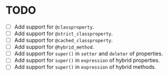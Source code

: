 # TODO

- [ ] Add support for `@classproperty`.
- [ ] Add support for `@strict_classproperty`.
- [ ] Add support for `@cached_classproperty`.
- [ ] Add support for `@hybrid_method`.
- [ ] Add support for `super()` in `setter` and `deleter` of properties.
- [ ] Add support for `super()` in `expression` of hybrid properties.
- [ ] Add support for `super()` in `expression` of hybrid methods.
